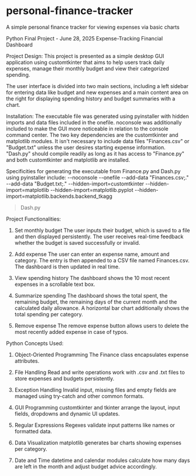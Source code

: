 # personal-finance-tracker
A simple personal finance tracker for viewing expenses via basic charts

Python Final Project - June 28, 2025
Expense-Tracking Financial Dashboard

Project Design:
This project is presented as a simple desktop GUI application using customtkinter that aims to help users track daily expenses, manage their monthly budget and view their categorized spending.

The user interface is divided into two main sections, including a left sidebar for entering data like budget and new expenses and a main content area on the right for displaying spending history and budget summaries with a chart.

Installation:
The executable file was generated using pyinstaller with hidden imports and data files included in the onefile. noconsole was additionally included to make the GUI more noticeable in relation to the console command center. The two key dependencies are the customtkinter and matplotlib modules. It isn't necessary to include data files "Finances.csv" or "Budget.txt" unless the user desires starting expense information. "Dash.py" should compile readily as long as it has access to "Finance.py" and both customtkinter and matplotlib are installed.

Specificities for generating the executable from Finance.py and Dash.py using pyinstaller include:
--noconsole
--onefile
--add-data "Finances.csv;."
--add-data "Budget.txt;."
--hidden-import=customtkinter
--hidden-import=matplotlib
--hidden-import=matplotlib.pyplot
--hidden-import=matplotlib.backends.backend_tkagg
> Dash.py

Project Functionalities:
1. Set monthly budget
The user inputs their budget, which is saved to a file and then displayed persistently. The user receives real-time feedback whether the budget is saved successfully or invalid.

2. Add expense
The user can enter an expense name, amount and category. The entry is then appended to a CSV file named Finances.csv. The dashboard is then updated in real time.

3. View spending history
The dashboard shows the 10 most recent expenses in a scrollable text box.

4. Summarize spending
The dashboard shows the total spent, the remaining budget, the remaining days of the current month and the calculated daily allowance. A horizontal bar chart additionally shows the total spending per category.

5. Remove expense
The remove expense button allows users to delete the most recently added expense in case of typos.

Python Concepts Used:
1. Object-Oriented Programming
The Finance class encapsulates expense attributes.

2. File Handling
Read and write operations work with .csv and .txt files to store expenses and budgets persistently.

3. Exception Handling
Invalid input, missing files and empty fields are managed using try-catch and other common formats.

4. GUI Programming
customtkinter and tkinter arrange the layout, input fields, dropdowns and dynamic UI updates.

5. Regular Expressions
Regexes validate input patterns like names or formatted data.

6. Data Visualization
matplotlib generates bar charts showing expenses per category.

7. Date and Time
datetime and calendar modules calculate how many days are left in the month and adjust budget advice accordingly.
